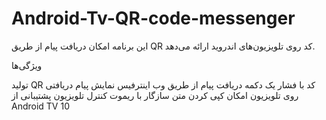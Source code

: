 # Android-Tv-QR-code-messenger
این برنامه امکان دریافت پیام از طریق QR کد روی تلویزیون‌های اندروید ارائه می‌دهد.

ویژگی‌ها

تولید QR کد با فشار یک دکمه
دریافت پیام از طریق وب اینترفیس
نمایش پیام دریافتی روی تلویزیون
امکان کپی کردن متن
سازگار با ریموت کنترل تلویزیون
پشتیبانی از Android TV 10
